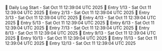 📅 Daily Log Start - Sat Oct 11 12:39:04 UTC 2025
📌 Entry 1/13 - Sat Oct 11 12:39:04 UTC 2025
📌 Entry 2/13 - Sat Oct 11 12:39:04 UTC 2025
📌 Entry 3/13 - Sat Oct 11 12:39:04 UTC 2025
📌 Entry 4/13 - Sat Oct 11 12:39:04 UTC 2025
📌 Entry 5/13 - Sat Oct 11 12:39:04 UTC 2025
📌 Entry 6/13 - Sat Oct 11 12:39:04 UTC 2025
📌 Entry 7/13 - Sat Oct 11 12:39:04 UTC 2025
📌 Entry 8/13 - Sat Oct 11 12:39:04 UTC 2025
📌 Entry 9/13 - Sat Oct 11 12:39:04 UTC 2025
📌 Entry 10/13 - Sat Oct 11 12:39:04 UTC 2025
📌 Entry 11/13 - Sat Oct 11 12:39:04 UTC 2025
📌 Entry 12/13 - Sat Oct 11 12:39:04 UTC 2025

